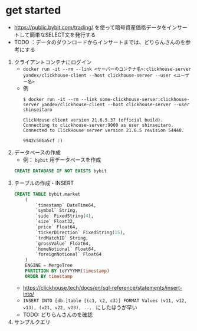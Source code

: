 # get started

- https://public.bybit.com/trading/ を使って暗号資産価格データをインサートして簡単なSELECT文を発行する
- TODO ：データのダウンロードからインサートまでは、どりらんさんのを参考にする
1. クライアントコンテナにログイン
    - `docker run -it --rm --link <サーバーのコンテナ名>:clickhouse-server yandex/clickhouse-client --host clickhouse-server --user <ユーザー名>`
    - 例
        ```
        $ docker run -it --rm --link some-clickhouse-server:clickhouse-server yandex/clickhouse-client --host clickhouse-server --user shinseitaro

        ClickHouse client version 21.6.5.37 (official build).
        Connecting to clickhouse-server:9000 as user shinseitaro.
        Connected to ClickHouse server version 21.6.5 revision 54448.

        9942c50ba5cf :)     
        ```
1. データベースの作成
    - 例： `bybit` 用データベースを作成
    ```sql
    CREATE DATABASE IF NOT EXISTS bybit
    ``` 
1. テーブルの作成・INSERT
    ```sql
    CREATE TABLE bybit.market
        (
            `timestamp` DateTime64,
            `symbol` String,
            `side` FixedString(4),
            `size` Float32,
            `price` Float64,
            `tickerDirection` FixedString(15),
            `trdMatchID` String,
            `grossValue` Float64,
            `homeNotional` Float64,
            `foreignNotional` Float64
        )
        ENGINE = MergeTree
        PARTITION BY toYYYYMM(timestamp)
        ORDER BY timestamp
    ```
    - https://clickhouse.tech/docs/en/sql-reference/statements/insert-into/
    - `INSERT INTO [db.]table [(c1, c2, c3)] FORMAT Values (v11, v12, v13), (v21, v22, v23), ...
`    にしたほうが早い
    - TODO: どりらんさんのを確認
1. サンプルクエリ